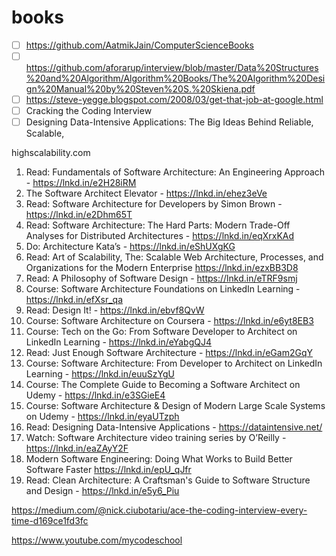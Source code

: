 # books

- [ ] https://github.com/AatmikJain/ComputerScienceBooks
- [ ] https://github.com/aforarup/interview/blob/master/Data%20Structures%20and%20Algorithm/Algorithm%20Books/The%20Algorithm%20Design%20Manual%20by%20Steven%20S.%20Skiena.pdf
- [ ] https://steve-yegge.blogspot.com/2008/03/get-that-job-at-google.html
- [ ] Cracking the Coding Interview
- [ ] Designing Data-Intensive Applications: The Big Ideas Behind Reliable, Scalable,

highscalability.com

1. Read: Fundamentals of Software Architecture: An Engineering Approach - https://lnkd.in/e2H28iRM
2. The Software Architect Elevator - https://lnkd.in/ehez3eVe
3. Read: Software Architecture for Developers by Simon Brown - https://lnkd.in/e2Dhm65T
4. Read: Software Architecture: The Hard Parts: Modern Trade-Off Analyses for Distributed Architectures - https://lnkd.in/eqXrxKAd
5. Do: Architecture Kata’s - https://lnkd.in/eShUXgKG
6. Read: Art of Scalability, The: Scalable Web Architecture, Processes, and Organizations for the Modern Enterprise https://lnkd.in/ezxBB3D8
7. Read: A Philosophy of Software Design - https://lnkd.in/eTRF9smj
8. Course: Software Architecture Foundations on LinkedIn Learning - https://lnkd.in/efXsr_qa
9. Read: Design It! - https://lnkd.in/ebvf8QvW
10. Course: Software Architecture on Coursera - https://lnkd.in/e6yt8EB3
11. Course: Tech on the Go: From Software Developer to Architect on LinkedIn Learning - https://lnkd.in/eYabgQJ4
12. Read: Just Enough Software Architecture - https://lnkd.in/eGam2GqY
13. Course: Software Architecture: From Developer to Architect on LinkedIn Learning - https://lnkd.in/euuSzYgU
14. Course: The Complete Guide to Becoming a Software Architect on Udemy - https://lnkd.in/e3SGieE4
15. Course: Software Architecture & Design of Modern Large Scale Systems on Udemy - https://lnkd.in/eyaUTzph
16. Read: Designing Data-Intensive Applications - https://dataintensive.net/
17. Watch: Software Architecture video training series by O’Reilly - https://lnkd.in/eaZAyY2F
18. Modern Software Engineering: Doing What Works to Build Better Software Faster https://lnkd.in/epU_qJfr
19. Read: Clean Architecture: A Craftsman's Guide to Software Structure and Design - https://lnkd.in/e5y6_Piu

https://medium.com/@nick.ciubotariu/ace-the-coding-interview-every-time-d169ce1fd3fc

https://www.youtube.com/mycodeschool
